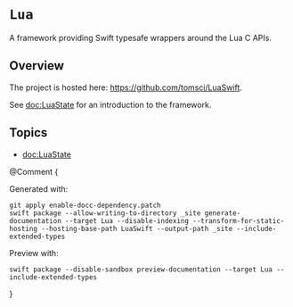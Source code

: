 # ``Lua``

A framework providing Swift typesafe wrappers around the Lua C APIs.

## Overview

The project is hosted here: <https://github.com/tomsci/LuaSwift>.

See <doc:LuaState> for an introduction to the framework.


## Topics

- <doc:LuaState>


@Comment {

Generated with:

    git apply enable-docc-dependency.patch
    swift package --allow-writing-to-directory _site generate-documentation --target Lua --disable-indexing --transform-for-static-hosting --hosting-base-path LuaSwift --output-path _site --include-extended-types

Preview with:

    swift package --disable-sandbox preview-documentation --target Lua --include-extended-types

}
